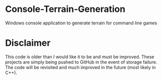 # Console-Terrain-Generation
Windows console application to generate terrain for command line games

# Disclaimer
This code is older than I would like it to be and must be improved. These projects are simply being pushed to GitHub in the event of storage failure. The code will be revisited and much improved in the future (most likely in C++).
